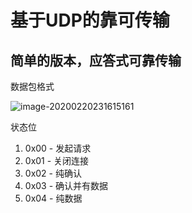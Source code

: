 # 基于UDP的靠可传输

## 简单的版本，应答式可靠传输

数据包格式

![image-20200220231615161](C:\Users\U\AppData\Roaming\Typora\typora-user-images\image-20200220231615161.png)

状态位

1.  0x00 - 发起请求
2.  0x01 - 关闭连接
3.  0x02 - 纯确认
4.  0x03 - 确认并有数据
5.  0x04 - 纯数据